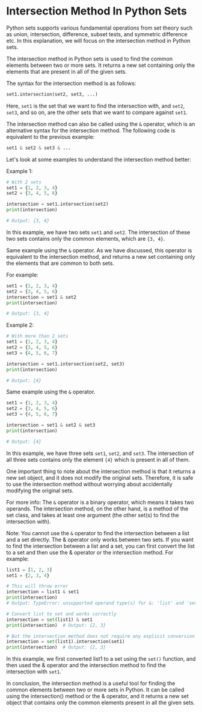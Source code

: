 # Intersection Method In Python Sets

Python sets supports various fundamental operations from set theory such as union, intersection, difference, subset tests, and symmetric difference etc. In this explanation, we will focus on the intersection method in Python sets.

The intersection method in Python sets is used to find the common elements between two or more sets. It returns a new set containing only the elements that are present in all of the given sets.

The syntax for the intersection method is as follows:

```python
set1.intersection(set2, set3, ...)
```

Here, `set1` is the set that we want to find the intersection with, and `set2`, `set3`, and so on, are the other sets that we want to compare against `set1`.

The intersection method can also be called using the `&` operator, which is an alternative syntax for the intersection method. The following code is equivalent to the previous example:

```python
set1 & set2 & set3 & ...
```

Let's look at some examples to understand the intersection method better:

Example 1:

```python
# With 2 sets
set1 = {1, 2, 3, 4}
set2 = {3, 4, 5, 6}

intersection = set1.intersection(set2)
print(intersection)

# Output: {3, 4}
```

In this example, we have two sets `set1` and `set2`. The intersection of these two sets contains only the common elements, which are `{3, 4}`.

Same example using the `&` operator. As we have discussed, this operator is equivalent to the intersection method, and returns a new set containing only the elements that are common to both sets.

For example:

```python
set1 = {1, 2, 3, 4}
set2 = {3, 4, 5, 6}
intersection = set1 & set2
print(intersection) 

# Output: {3, 4}
```

Example 2:

```python
# With more than 2 sets
set1 = {1, 2, 3, 4}
set2 = {3, 4, 5, 6}
set3 = {4, 5, 6, 7}

intersection = set1.intersection(set2, set3)
print(intersection)

# Output: {4}
```

Same example using the `&` operator.

```python
set1 = {1, 2, 3, 4}
set2 = {3, 4, 5, 6}
set3 = {4, 5, 6, 7}

intersection = set1 & set2 & set3
print(intersection)

# Output: {4}
```

In this example, we have three sets `set1`, `set2`, and `set3`. The intersection of all three sets contains only the element `{4}` which is present in all of them.

One important thing to note about the intersection method is that it returns a new set object, and it does not modify the original sets. Therefore, it is safe to use the intersection method without worrying about accidentally modifying the original sets.



For more info: The `&` operator is a binary operator, which means it takes two operands. The intersection method, on the other hand, is a method of the set class, and takes at least one argument (the other set(s) to find the intersection with).

Note: You cannot use the `&` operator to find the intersection between a list and a set directly. The & operator only works between two sets. If you want to find the intersection between a list and a set, you can first convert the list to a set and then use the & operator or the intersection method. For example:

```python
list1 = [1, 2, 3]
set1 = {2, 3, 4}

# This will throw error
intersection = list1 & set1
print(intersection)
# Output: TypeError: unsupported operand type(s) for &: 'list' and 'set'

# Convert list to set and works correctly
intersection = set(list1) & set1
print(intersection)  # Output: {2, 3}

# But the intersection method does not require any explicit conversion to set.
intersection = set(list1).intersection(set1)
print(intersection)  # Output: {2, 3}
```

In this example, we first converted list1 to a set using the `set()` function, and then used the & operator and the intersection method to find the intersection with `set1`.`

In conclusion, the intersection method is a useful tool for finding the common elements between two or more sets in Python. It can be called using the intersection() method or the & operator, and it returns a new set object that contains only the common elements present in all the given sets.
